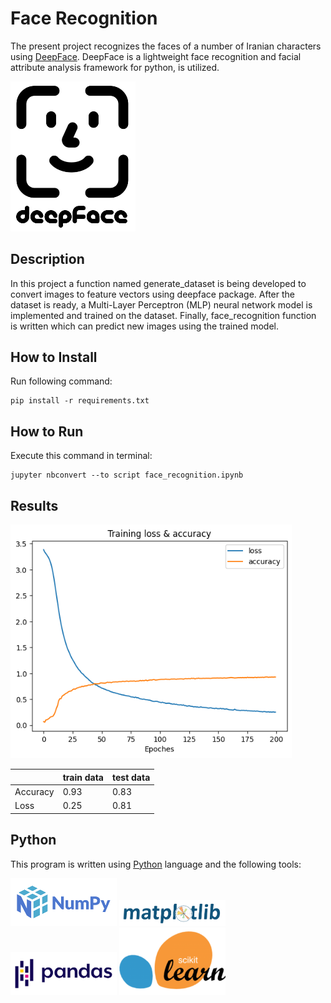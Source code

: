 # Face Recognition
The present project recognizes the faces of a number of Iranian characters using [DeepFace](https://github.com/serengil/deepface). DeepFace is a lightweight face recognition and facial attribute analysis framework for python, is utilized.

<img src="pics/deepface-icon-labeled.png" width="200">

## Description
In this project a function named generate_dataset is being developed to convert images to feature vectors using deepface package. After the dataset is ready, a Multi-Layer Perceptron (MLP) neural network model is implemented and trained on the dataset. Finally, face_recognition function is written which can predict new images using the trained model.

## How to Install
Run following command:
```
pip install -r requirements.txt
```

## How to Run
Execute this command in terminal:
```
jupyter nbconvert --to script face_recognition.ipynb
```

## Results

<img src="pics\output.png" width="450">

|   |  train data  | test data |
| --------------- | --------------- | --------------- |
| Accuracy | 0.93 | 0.83 |
| Loss | 0.25 | 0.81 |


## Python
This program is written using [Python](https://www.python.org/) language and the following tools:

<img src="pics/numpy.png" width="170">

<img src="pics/matplotlib.png" width="170">

<img src="pics/pandas.png" width="170">

<img src="pics/scikit-learn.png" width="170">